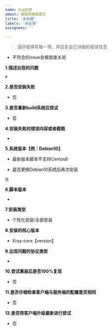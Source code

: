 ```yaml
---
name: bug反馈 
about: 请按照模版提交 
title: '未处理'
labels: '未处理'
assignees: ''

---
```


> 请仔细填写每一项，并回复自己详细的错误信息

- 不符合的issue会被直接关闭

**1.描述出现的问题**

```
# 
```

**2.是否安装失败**

- 否

**3.是否重新build系统后尝试**

- 否

**4.安装失败的错误内容或者截图**

-

**5.系统版本【例：Debian10】**

- 最新版本脚本不支持Centos6

- 是否更换Debian10系统后再次安装

```
否
```

**6.脚本版本**

-

**7.安装类型**

- 个性化安装/全部安装

**8.安装的核心版本**

- Xray-core【version】

**9.出现问题的协议类型**

- 

**10.尝试重装后是否100%复现**

- 否

**11.是否仔细检查客户端与服务端的配置是否相同**

- 否

**12.是否将客户端升级最新进行尝试**

- 否
